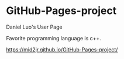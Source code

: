 # GitHub-Pages-project
Daniel Luo's User Page

Favorite programming language is c++.

https://mid2jr.github.io/GitHub-Pages-project/
